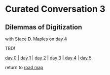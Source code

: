 # Curated Conversation  3
## Dilemmas of Digitization
with Stace D. Maples on [day 4](../day4.md)  

TBD!

[day 0](../day0.md) | [day 1](../day1.md) | [day 2](../day2.md) | [day 3](../day3.md) | [day 4](../day4.md) | [day 5](../day5.md)  

return to [road map](../road_map.md)

